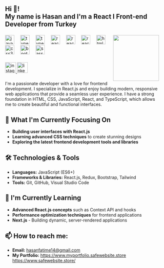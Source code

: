 <h2 align="left">Hi 👋!</br> My name is Hasan and I'm a React I Front-end Developer from Turkey</h2>

###

<img align="right" height="150" src="https://media1.tenor.com/m/2nKSTDDekOgAAAAC/coding-kira.gif"  />

###

<div align="left">
  <img src="https://cdn.jsdelivr.net/gh/devicons/devicon/icons/javascript/javascript-original.svg" height="30" alt="javascript logo"  />
  <img width="12" />
  <img src="https://cdn.jsdelivr.net/gh/devicons/devicon/icons/typescript/typescript-original.svg" height="30" alt="typescript logo"  />
  <img width="12" />
   <img src="https://cdn.jsdelivr.net/gh/devicons/devicon/icons/nextjs/nextjs-original.svg" height="30" alt="typescript logo"  />
  <img width="12" />
  <img src="https://cdn.jsdelivr.net/gh/devicons/devicon/icons/react/react-original.svg" height="30" alt="react logo"  />
  <img width="12" />
   <img src="https://cdn.jsdelivr.net/gh/devicons/devicon/icons/firebase/firebase-original.svg" height="30" alt="react logo"  />
  <img width="12" />
   <img src="https://cdn.jsdelivr.net/gh/devicons/devicon/icons/tailwindcss/tailwindcss-original.svg" height="30" alt="react logo"  />
  <img width="12" />
  <img src="https://cdn.jsdelivr.net/gh/devicons/devicon/icons/html5/html5-original.svg" height="30" alt="html5 logo"  />
  <img width="12" />
  <img src="https://cdn.jsdelivr.net/gh/devicons/devicon/icons/css3/css3-original.svg" height="30" alt="css3 logo"  />
  <img width="12" />
  <img src="https://cdn.jsdelivr.net/gh/devicons/devicon/icons/bootstrap/bootstrap-original.svg" height="30" alt="bootstrap logo"  />
  <img width="12" />
  <img src="https://cdn.jsdelivr.net/gh/devicons/devicon/icons/sass/sass-original.svg" height="30" alt="sass logo"  />
</div>

###

<div align="left">
  <a href="https://www.instagram.com/hasan_1414hasan?igsh=ZGN4ZXpua3dzejNu" target="_blank">
    <img src="https://img.shields.io/static/v1?message=Instagram&logo=instagram&label=&color=E4405F&logoColor=white&labelColor=&style=for-the-badge" height="35" alt="instagram logo"  />
  </a>
  <a href="https://www.linkedin.com/in/hasanhincal" target="_blank">
    <img src="https://img.shields.io/static/v1?message=LinkedIn&logo=linkedin&label=&color=0077B5&logoColor=white&labelColor=&style=for-the-badge" height="35" alt="linkedin logo"  />
  </a>
  
</div>

###

I'm a passionate developer with a love for frontend development. I specialize in React.js and enjoy building modern, responsive web applications that provide a seamless user experience. I have a strong foundation in HTML, CSS, JavaScript, React, and TypeScript, which allows me to create beautiful and functional interfaces.

## 🎯 What I'm Currently Focusing On

- **Building user interfaces with React.js**
- **Learning advanced CSS techniques** to create stunning designs
- **Exploring the latest frontend development tools and libraries**

## 🛠️ Technologies & Tools

- **Languages:** JavaScript (ES6+)
- **Frameworks & Libraries:** React.js, Redux, Bootstrap, Tailwind
- **Tools:** Git, GitHub, Visual Studio Code

## 🌱 I'm Currently Learning

- **Advanced React.js concepts** such as Context API and hooks
- **Performance optimization techniques** for frontend applications
- **Next.js** - Building dynamic, server-rendered applications


## 📫 How to reach me:
  - **Email:** hasanfatime14@gmail.com
  - **My Portfolio:**
  https://www.myportfolio.safewebsite.store  
  https://www.safewebsite.store/






